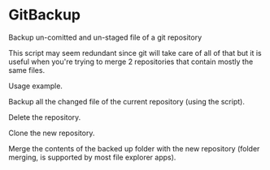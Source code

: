 # GitBackup
Backup un-comitted and un-staged file of a git repository

This script may seem redundant since git will take care of all of that but it is useful when you're trying to merge 2 repositories that contain mostly the same files.

Usage example.


Backup all the changed file of the current repository (using the script).

Delete the repository.

Clone the new repository.

Merge the contents of the backed up folder with the new repository (folder merging, is supported by most file explorer apps).
